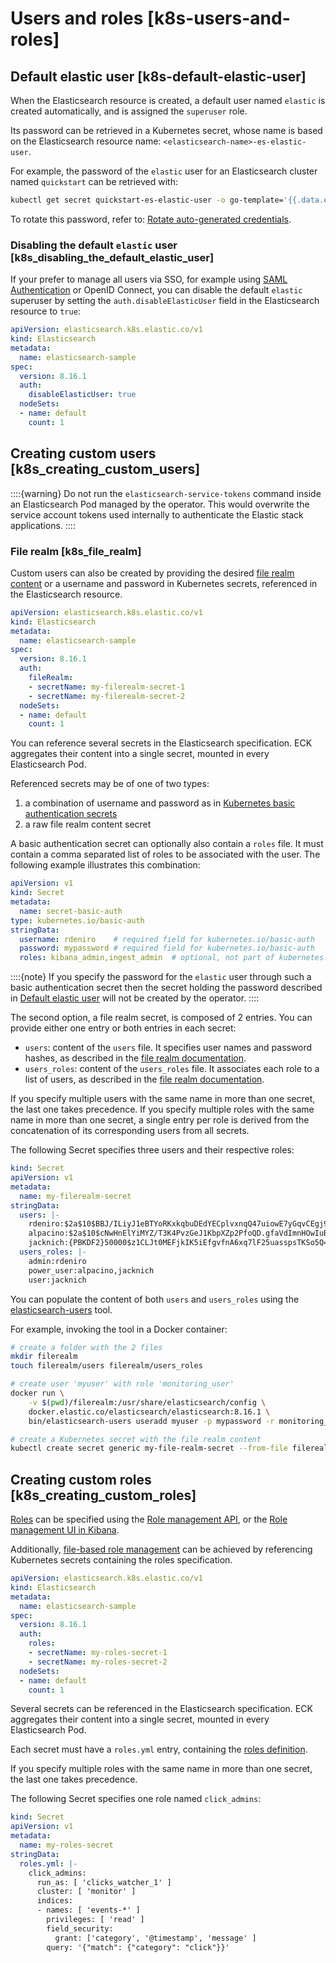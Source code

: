 # Users and roles [k8s-users-and-roles]

## Default elastic user [k8s-default-elastic-user]

When the Elasticsearch resource is created, a default user named `elastic` is created automatically, and is assigned the `superuser` role.

Its password can be retrieved in a Kubernetes secret, whose name is based on the Elasticsearch resource name: `<elasticsearch-name>-es-elastic-user`.

For example, the password of the `elastic` user for an Elasticsearch cluster named `quickstart` can be retrieved with:

```sh
kubectl get secret quickstart-es-elastic-user -o go-template='{{.data.elastic | base64decode}}'
```

To rotate this password, refer to: [Rotate auto-generated credentials](../../../deploy-manage/users-roles/cluster-or-deployment-auth/built-in-users.md).

### Disabling the default `elastic` user [k8s_disabling_the_default_elastic_user]

If your prefer to manage all users via SSO, for example using [SAML Authentication](../../../deploy-manage/users-roles/cluster-or-deployment-auth/saml.md) or OpenID Connect, you can disable the default `elastic` superuser by setting the `auth.disableElasticUser` field in the Elasticsearch resource to `true`:

```yaml
apiVersion: elasticsearch.k8s.elastic.co/v1
kind: Elasticsearch
metadata:
  name: elasticsearch-sample
spec:
  version: 8.16.1
  auth:
    disableElasticUser: true
  nodeSets:
  - name: default
    count: 1
```



## Creating custom users [k8s_creating_custom_users]

::::{warning}
Do not run the `elasticsearch-service-tokens` command inside an Elasticsearch Pod managed by the operator. This would overwrite the service account tokens used internally to authenticate the Elastic stack applications.
::::


### File realm [k8s_file_realm]

Custom users can also be created by providing the desired [file realm content](https://www.elastic.co/guide/en/elasticsearch/reference/current/file-realm.html) or a username and password in Kubernetes secrets, referenced in the Elasticsearch resource.

```yaml
apiVersion: elasticsearch.k8s.elastic.co/v1
kind: Elasticsearch
metadata:
  name: elasticsearch-sample
spec:
  version: 8.16.1
  auth:
    fileRealm:
    - secretName: my-filerealm-secret-1
    - secretName: my-filerealm-secret-2
  nodeSets:
  - name: default
    count: 1
```

You can reference several secrets in the Elasticsearch specification. ECK aggregates their content into a single secret, mounted in every Elasticsearch Pod.

Referenced secrets may be of one of two types:

1. a combination of username and password as in [Kubernetes basic authentication secrets](https://kubernetes.io/docs/concepts/configuration/secret/#basic-authentication-secret)
2. a raw file realm content secret

A basic authentication secret can optionally also contain a `roles` file. It must contain a comma separated list of roles to be associated with the user. The following example illustrates this combination:

```yaml
apiVersion: v1
kind: Secret
metadata:
  name: secret-basic-auth
type: kubernetes.io/basic-auth
stringData:
  username: rdeniro    # required field for kubernetes.io/basic-auth
  password: mypassword # required field for kubernetes.io/basic-auth
  roles: kibana_admin,ingest_admin  # optional, not part of kubernetes.io/basic-auth
```

::::{note}
If you specify the password for the `elastic` user through such a basic authentication secret then the secret holding the password described in [Default elastic user](../../../deploy-manage/users-roles/cluster-or-deployment-auth/native.md#k8s-default-elastic-user) will not be created by the operator.
::::


The second option, a file realm secret, is composed of 2 entries. You can provide either one entry or both entries in each secret:

* `users`: content of the `users` file. It specifies user names and password hashes, as described in the [file realm documentation](https://www.elastic.co/guide/en/elasticsearch/reference/current/file-realm.html).
* `users_roles`: content of the `users_roles` file. It associates each role to a list of users, as described in the [file realm documentation](https://www.elastic.co/guide/en/elasticsearch/reference/current/file-realm.html).

If you specify multiple users with the same name in more than one secret, the last one takes precedence. If you specify multiple roles with the same name in more than one secret, a single entry per role is derived from the concatenation of its corresponding users from all secrets.

The following Secret specifies three users and their respective roles:

```yaml
kind: Secret
apiVersion: v1
metadata:
  name: my-filerealm-secret
stringData:
  users: |-
    rdeniro:$2a$10$BBJ/ILiyJ1eBTYoRKxkqbuDEdYECplvxnqQ47uiowE7yGqvCEgj9W
    alpacino:$2a$10$cNwHnElYiMYZ/T3K4PvzGeJ1KbpXZp2PfoQD.gfaVdImnHOwIuBKS
    jacknich:{PBKDF2}50000$z1CLJt0MEFjkIK5iEfgvfnA6xq7lF25uasspsTKSo5Q=$XxCVLbaKDimOdyWgLCLJiyoiWpA/XDMe/xtVgn1r5Sg=
  users_roles: |-
    admin:rdeniro
    power_user:alpacino,jacknich
    user:jacknich
```

You can populate the content of both `users` and `users_roles` using the [elasticsearch-users](https://www.elastic.co/guide/en/elasticsearch/reference/current/users-command.html) tool.

For example, invoking the tool in a Docker container:

```sh
# create a folder with the 2 files
mkdir filerealm
touch filerealm/users filerealm/users_roles

# create user 'myuser' with role 'monitoring_user'
docker run \
    -v $(pwd)/filerealm:/usr/share/elasticsearch/config \
    docker.elastic.co/elasticsearch/elasticsearch:8.16.1 \
    bin/elasticsearch-users useradd myuser -p mypassword -r monitoring_user

# create a Kubernetes secret with the file realm content
kubectl create secret generic my-file-realm-secret --from-file filerealm
```



## Creating custom roles [k8s_creating_custom_roles]

[Roles](https://www.elastic.co/guide/en/elasticsearch/reference/current/defining-roles.html) can be specified using the [Role management API](https://www.elastic.co/guide/en/elasticsearch/reference/current/defining-roles.html#roles-management-api), or the [Role management UI in Kibana](https://www.elastic.co/guide/en/elasticsearch/reference/current/defining-roles.html#roles-management-ui).

Additionally, [file-based role management](https://www.elastic.co/guide/en/elasticsearch/reference/current/defining-roles.html#roles-management-file) can be achieved by referencing Kubernetes secrets containing the roles specification.

```yaml
apiVersion: elasticsearch.k8s.elastic.co/v1
kind: Elasticsearch
metadata:
  name: elasticsearch-sample
spec:
  version: 8.16.1
  auth:
    roles:
    - secretName: my-roles-secret-1
    - secretName: my-roles-secret-2
  nodeSets:
  - name: default
    count: 1
```

Several secrets can be referenced in the Elasticsearch specification. ECK aggregates their content into a single secret, mounted in every Elasticsearch Pod.

Each secret must have a `roles.yml` entry, containing the [roles definition](https://www.elastic.co/guide/en/elasticsearch/reference/current/defining-roles.html#roles-management-file).

If you specify multiple roles with the same name in more than one secret, the last one takes precedence.

The following Secret specifies one role named `click_admins`:

```yaml
kind: Secret
apiVersion: v1
metadata:
  name: my-roles-secret
stringData:
  roles.yml: |-
    click_admins:
      run_as: [ 'clicks_watcher_1' ]
      cluster: [ 'monitor' ]
      indices:
      - names: [ 'events-*' ]
        privileges: [ 'read' ]
        field_security:
          grant: ['category', '@timestamp', 'message' ]
        query: '{"match": {"category": "click"}}'
```


